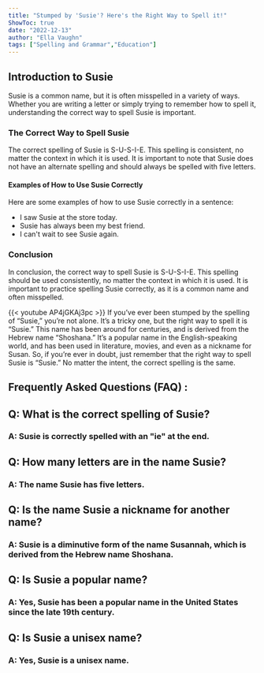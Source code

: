 ```yaml
---
title: "Stumped by 'Susie'? Here's the Right Way to Spell it!"
ShowToc: true 
date: "2022-12-13"
author: "Ella Vaughn" 
tags: ["Spelling and Grammar","Education"]
---
```

## Introduction to Susie

Susie is a common name, but it is often misspelled in a variety of ways. Whether you are writing a letter or simply trying to remember how to spell it, understanding the correct way to spell Susie is important.

### The Correct Way to Spell Susie

The correct spelling of Susie is S-U-S-I-E. This spelling is consistent, no matter the context in which it is used. It is important to note that Susie does not have an alternate spelling and should always be spelled with five letters.

#### Examples of How to Use Susie Correctly

Here are some examples of how to use Susie correctly in a sentence:

- I saw Susie at the store today.
- Susie has always been my best friend.
- I can't wait to see Susie again.

### Conclusion

In conclusion, the correct way to spell Susie is S-U-S-I-E. This spelling should be used consistently, no matter the context in which it is used. It is important to practice spelling Susie correctly, as it is a common name and often misspelled.

{{< youtube AP4jGKAj3pc >}} 
If you’ve ever been stumped by the spelling of “Susie,” you’re not alone. It’s a tricky one, but the right way to spell it is “Susie.” This name has been around for centuries, and is derived from the Hebrew name “Shoshana.” It’s a popular name in the English-speaking world, and has been used in literature, movies, and even as a nickname for Susan. So, if you’re ever in doubt, just remember that the right way to spell Susie is “Susie.” No matter the intent, the correct spelling is the same.

## Frequently Asked Questions (FAQ) :
<h2>Q: What is the correct spelling of Susie?</h2>

<h3>A: Susie is correctly spelled with an "ie" at the end.</h3>

<h2>Q: How many letters are in the name Susie?</h2>

<h3>A: The name Susie has five letters.</h3>

<h2>Q: Is the name Susie a nickname for another name?</h2>

<h3>A: Susie is a diminutive form of the name Susannah, which is derived from the Hebrew name Shoshana.</h3>

<h2>Q: Is Susie a popular name?</h2>

<h3>A: Yes, Susie has been a popular name in the United States since the late 19th century.</h3>

<h2>Q: Is Susie a unisex name?</h2>

<h3>A: Yes, Susie is a unisex name.</h3>





